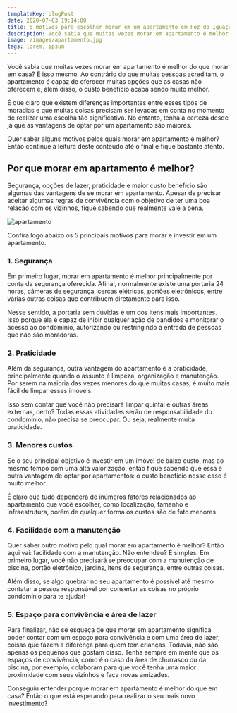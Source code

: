 ```yaml
---
templateKey: blogPost
date: 2020-07-03 19:14:00
title: 5 motivos para escolher morar em um apartamento em Foz do Iguaçu
description: Você sabia que muitas vezes morar em apartamento é melhor do que morar em casa? É isso mesmo. Ao contrário do que muitas pessoas acreditam, o apartamento é capaz de oferecer muitas opções que as casas não oferecem e, além disso, o custo benefício acaba sendo muito melhor.
image: /images/apartamento.jpg
tags: lorem, ipsum
---
```


Você sabia que muitas vezes morar em apartamento é melhor do que morar em casa? É isso mesmo. Ao contrário do que muitas pessoas acreditam, o apartamento é capaz de oferecer muitas opções que as casas não oferecem e, além disso, o custo benefício acaba sendo muito melhor.

É que claro que existem diferenças importantes entre esses tipos de moradias e que muitas coisas precisam ser levadas em conta no momento de realizar uma escolha tão significativa. No entanto, tenha a certeza desde já que as vantagens de optar por um apartamento são maiores.

Quer saber alguns motivos pelos quais morar em apartamento é melhor? Então continue a leitura deste conteúdo até o final e fique bastante atento.

## Por que morar em apartamento é melhor?

Segurança, opções de lazer, praticidade e maior custo benefício são algumas das vantagens de se morar em apartamento. Apesar de precisar aceitar algumas regras de convivência com o objetivo de ter uma boa relação com os vizinhos, fique sabendo que realmente vale a pena.

![apartamento](/images/apartamento2.jpg)

Confira logo abaixo os 5 principais motivos para morar e investir em um apartamento.

### 1. Segurança

Em primeiro lugar, morar em apartamento é melhor principalmente por conta da segurança oferecida. Afinal, normalmente existe uma portaria 24 horas, câmeras de segurança, cercas elétricas, portões eletrônicos, entre várias outras coisas que contribuem diretamente para isso.

Nesse sentido, a portaria sem dúvidas é um dos itens mais importantes. Isso porque ela é capaz de inibir qualquer ação de bandidos e monitorar o acesso ao condomínio, autorizando ou restringindo a entrada de pessoas que não são moradoras.

### 2. Praticidade

Além da segurança, outra vantagem do apartamento é a praticidade, principalmente quando o assunto é limpeza, organização e manutenção. Por serem na maioria das vezes menores do que muitas casas, é muito mais fácil de limpar esses imóveis.

Isso sem contar que você não precisará limpar quintal e outras áreas externas, certo? Todas essas atividades serão de responsabilidade do condomínio, não precisa se preocupar. Ou seja, realmente muita praticidade.

### 3. Menores custos

Se o seu principal objetivo é investir em um imóvel de baixo custo, mas ao mesmo tempo com uma alta valorização, então fique sabendo que essa é outra vantagem de optar por apartamentos: o custo benefício nesse caso é muito melhor.

É claro que tudo dependerá de inúmeros fatores relacionados ao apartamento que você escolher, como localização, tamanho e infraestrutura, porém de qualquer forma os custos são de fato menores.

### 4. Facilidade com a manutenção

Quer saber outro motivo pelo qual morar em apartamento é melhor? Então aqui vai: facilidade com a manutenção. Não entendeu? É simples. Em primeiro lugar, você não precisará se preocupar com a manutenção de piscina, portão eletrônico, jardins, itens de segurança, entre outras coisas.

Além disso, se algo quebrar no seu apartamento é possível até mesmo contatar a pessoa responsável por consertar as coisas no próprio condomínio para te ajudar!

### 5. Espaço para convivência e área de lazer

Para finalizar, não se esqueça de que morar em apartamento significa poder contar com um espaço para convivência e com uma área de lazer, coisas que fazem a diferença para quem tem crianças. Todavia, não são apenas os pequenos que gostam disso. Tenha sempre em mente que os espaços de convivência, como é o caso da área de churrasco ou da piscina, por exemplo, colaboram para que você tenha uma maior proximidade com seus vizinhos e faça novas amizades.

Conseguiu entender porque morar em apartamento é melhor do que em casa? Então o que está esperando para realizar o seu mais novo investimento?
